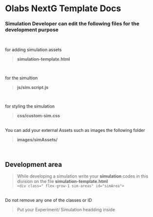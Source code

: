 # Olabs NextG Template Docs

### Simulation Developer can edit the following files for the development purpose
<br>

for adding simulation assets
>**simulation-template.html**<br>

<br>

for the simultion 
>**js/sim.script.js**<br>

<br>

for styling the simulation
>**css/custom-sim.css**<br>

<br>
You can add your external Assets such as images   the following folder

> **images/simAssets/**

<br>

## Development area

>While developing a simulation 
write your **simulation** codes in this division on the file **simulation-template.html** <br>
`<div class=" flex-grow-1 sim-areas" id="simArea">` 
<br>
Do not remove any one of the classes or ID 


>Put your Experiment/ Simulation headding inside <br>
<div class="container-fluid sim-headding"> 
<h3> <!-- SIMULATION HEADDING HERE --> </h3>
</div>


